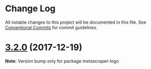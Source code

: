 # Change Log

All notable changes to this project will be documented in this file.
See [Conventional Commits](https://conventionalcommits.org) for commit guidelines.

<a name="3.2.0"></a>
# [3.2.0](https://github.com/microlinkhq/metascraper/tree/master/packages/metascraper-logo/compare/v3.1.0...v3.2.0) (2017-12-19)




**Note:** Version bump only for package metascraper-logo
